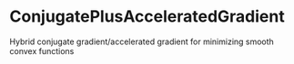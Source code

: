 # ConjugatePlusAcceleratedGradient
Hybrid conjugate gradient/accelerated gradient for minimizing smooth convex functions
